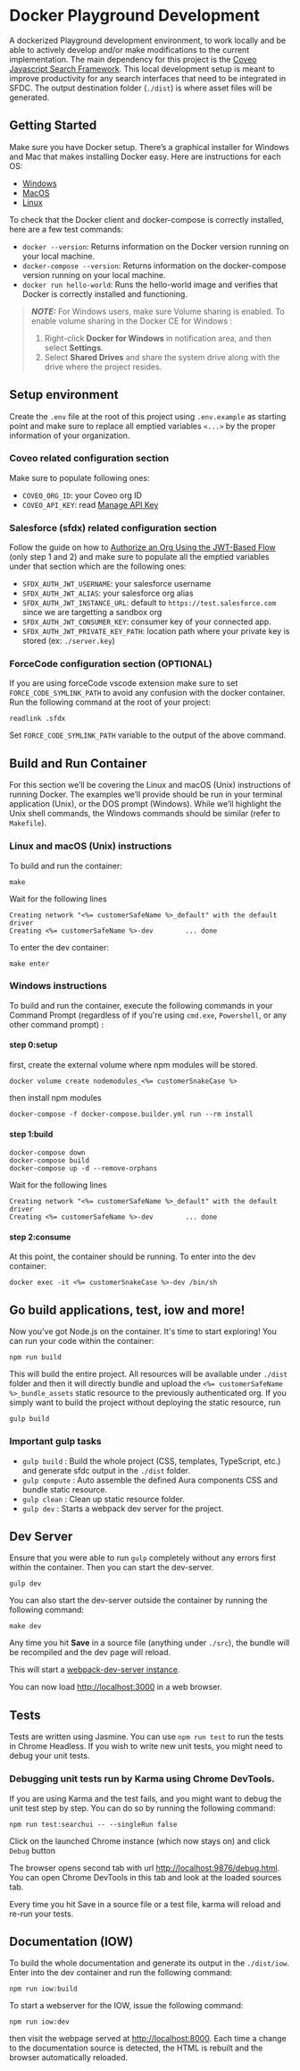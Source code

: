 # Docker Playground Development

A dockerized Playground development environment, to work locally and be able to actively develop and/or make modifications to the current implementation. The main dependency for this project is the [Coveo Javascript Search Framework](https://github.com/coveo/search-ui). This local development setup is meant to improve productivity for any search interfaces that need to be integrated in SFDC. The output destination folder (`./dist`) is where asset files will be generated.

## Getting Started

Make sure you have Docker setup. There’s a graphical installer for Windows and Mac that makes installing Docker easy. Here are instructions for each OS:

  * [Windows](https://docs.docker.com/docker-for-windows/install/)
  * [MacOS](https://docs.docker.com/docker-for-mac/install/)
  * [Linux](https://docs.docker.com/engine/installation/linux/docker-ce/ubuntu/)

To check that the Docker client and docker-compose is correctly installed, here are a few test commands:

  * `docker --version`: Returns information on the Docker version running on your local machine.
  * `docker-compose --version`: Returns information on the docker-compose version running on your local machine.
  * `docker run hello-world`: Runs the hello-world image and verifies that Docker is correctly installed and functioning.

> **_NOTE:_**  For Windows users, make sure Volume sharing is enabled. To enable volume sharing in the Docker CE for Windows :  
> 1. Right-click **Docker for Windows** in notification area, and then select **Settings**. 
> 2. Select **Shared Drives** and share the system drive along with the drive where the project resides.

## Setup environment

Create the `.env` file at the root of this project using `.env.example` as starting point and make sure to replace all emptied variables `<...>` by the proper information of your organization.

### Coveo related configuration section 

Make sure to populate following ones: 

  * `COVEO_ORG_ID`: your Coveo org ID
  * `COVEO_API_KEY`: read [Manage API Key](https://docs.coveo.com/en/1718/cloud-v2-administrators/manage-api-keys)

### Salesforce (sfdx) related configuration section

Follow the guide on how to [Authorize an Org Using the JWT-Based Flow](https://developer.salesforce.com/docs/atlas.en-us.210.0.sfdx_dev.meta/sfdx_dev/sfdx_dev_auth_jwt_flow.htm) (only step 1 and 2) and make sure to populate all the emptied variables under that section which are the following ones: 

  * `SFDX_AUTH_JWT_USERNAME`: your salesforce username
  * `SFDX_AUTH_JWT_ALIAS`: your salesforce org alias
  * `SFDX_AUTH_JWT_INSTANCE_URL`: default to `https://test.salesforce.com` since we are targetting a sandbox org
  * `SFDX_AUTH_JWT_CONSUMER_KEY`: consumer key of your connected app.
  * `SFDX_AUTH_JWT_PRIVATE_KEY_PATH`: location path where your private key is stored (ex: `./server.key`)


### ForceCode configuration section (OPTIONAL)

If you are using forceCode vscode extension make sure to set `FORCE_CODE_SYMLINK_PATH` to avoid any confusion with the docker container. Run the following command at the root of your project: 

```
readlink .sfdx
```

Set `FORCE_CODE_SYMLINK_PATH` variable to the output of the above command.

## Build and Run Container

For this section we’ll be covering the Linux and macOS (Unix) instructions of running Docker. The examples we’ll provide should be run in your terminal application (Unix), or the DOS prompt (Windows). While we’ll highlight the Unix shell commands, the Windows commands should be similar (refer to `Makefile`).

### Linux and macOS (Unix) instructions

To build and run the container:

```
make
```

Wait for the following lines

```
Creating network "<%= customerSafeName %>_default" with the default driver
Creating <%= customerSafeName %>-dev        ... done
```

To enter the dev container:

```
make enter
```

### Windows instructions

To build and run the container, execute the following commands in your Command Prompt (regardless of if you're using `cmd.exe`, `Powershell`, or any other command prompt) :

#### step 0:setup 

first, create the external volume where npm modules will be stored.

```
docker volume create nodemodules_<%= customerSnakeCase %>
```

then install npm modules

```
docker-compose -f docker-compose.builder.yml run --rm install
```

#### step 1:build

```
docker-compose down
docker-compose build 
docker-compose up -d --remove-orphans
```

Wait for the following lines

```
Creating network "<%= customerSafeName %>_default" with the default driver
Creating <%= customerSafeName %>-dev        ... done
```

#### step 2:consume

At this point, the container should be running. To enter into the dev container:

```
docker exec -it <%= customerSnakeCase %>-dev /bin/sh
```
## Go build applications, test, iow and more!

Now you've got Node.js on the container. It's time to start exploring! You can run your code within the container:

```
npm run build
```

This will build the entire project. All resources will be available under `./dist` folder and then it will directly bundle and upload the `<%= customerSafeName %>_bundle_assets` static resource to the previously authenticated org. If you simply want to build the project without deploying the static resource, run

```
gulp build
```

### Important gulp tasks

* `gulp build` : Build the whole project (CSS, templates, TypeScript, etc.) and generate sfdc output in the `./dist` folder.
* `gulp compute` : Auto assemble the defined Aura components CSS and bundle static resource.
* `gulp clean` : Clean up static resource folder.
* `gulp dev` : Starts a webpack dev server for the project.

## Dev Server

Ensure that you were able to run `gulp` completely without any errors first within the container. Then you can start the dev-server.

```
gulp dev
```

You can also start the dev-server outside the container by running the following command:

```
make dev
```

Any time you hit **Save** in a source file (anything under `./src`), the bundle will be recompiled and the dev page will reload.

This will start a [webpack-dev-server instance](https://webpack.github.io/docs/webpack-dev-server.html).

You can now load <http://localhost:3000> in a web browser.

## Tests


Tests are written using Jasmine. You can use `npm run test` to run the tests in Chrome Headless. If you wish to write new unit tests, you might need to debug your unit tests.

### Debugging unit tests run by Karma using Chrome DevTools.

If you are using Karma and the test fails, and you might want to debug the unit test step by step. You can do so by running the following command:

```
npm run test:searchui -- --singleRun false
```

Click on the launched Chrome instance (which now stays on) and click `Debug` button

The browser opens second tab with url <http://localhost:9876/debug.html>. You can open Chrome DevTools in this tab and look at the loaded sources tab.

Every time you hit Save in a source file or a test file, karma will reload and re-run your tests.

## Documentation (IOW)


To build the whole documentation and generate its output in the `./dist/iow`. Enter into the dev container and run the following command:

```
npm run iow:build
```

To start a webserver for the IOW, issue the following command:

```
npm run iow:dev
```

then visit the webpage served at <http://localhost:8000>. Each time a change to the documentation source is detected, the HTML is rebuilt and the browser automatically reloaded.
